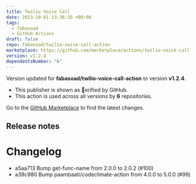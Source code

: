 ```yaml
---
title: Twilio Voice Call
date: 2023-10-01 13:36:35 +00:00
tags:
  - fabasoad
  - GitHub Actions
draft: false
repo: fabasoad/twilio-voice-call-action
marketplace: https://github.com/marketplace/actions/twilio-voice-call
version: v1.2.4
dependentsNumber: "6"
---
```



Version updated for **fabasoad/twilio-voice-call-action** to version **v1.2.4**.
- This publisher is shown as erified by GitHub.
- This action is used across all versions by **6** repositories.

Go to the [GitHub Marketplace](https://github.com/marketplace/actions/twilio-voice-call) to find the latest changes.

## Release notes

# Changelog

- a5aa713 Bump get-func-name from 2.0.0 to 2.0.2 (#100)
- a39c980 Bump paambaati/codeclimate-action from 4.0.0 to 5.0.0 (#99)

